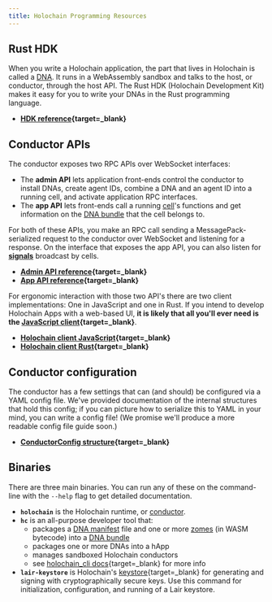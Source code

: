 ```yaml
---
title: Holochain Programming Resources
---
```


## Rust HDK

When you write a Holochain application, the part that lives in Holochain is called a [DNA](../concepts/2_application_architecture/#layers-of-the-application-stack). It runs in a WebAssembly sandbox and talks to the host, or conductor, through the host API. The Rust HDK (Holochain Development Kit) makes it easy for you to write your DNAs in the Rust programming language.

* **[HDK reference](https://docs.rs/hdk){target=_blank}**

## Conductor APIs

The conductor exposes two RPC APIs over WebSocket interfaces:

* The **admin API** lets application front-ends control the conductor to install DNAs, create agent IDs, combine a DNA and an agent ID into a running cell, and activate application RPC interfaces.
* The **app API** lets front-ends call a running [cell](./glossary/#cell)'s functions and get information on the [DNA bundle](./glossary/#dna-bundle) that the cell belongs to.

For both of these APIs, you make an RPC call sending a MessagePack-serialized request to the conductor over WebSocket and listening for a response. On the interface that exposes the app API, you can also listen for [**signals**](./glossary/#signal) broadcast by cells.

* **[Admin API reference](https://docs.rs/holochain_conductor_api/latest/holochain_conductor_api/enum.AdminRequest.html){target=_blank}**
* **[App API reference](https://docs.rs/holochain_conductor_api/latest/holochain_conductor_api/enum.AppRequest.html){target=_blank}**

For ergonomic interaction with those two API's there are two client implementations: One in JavaScript and one in Rust. If you intend to
develop Holochain Apps with a web-based UI, **it is likely that all you'll ever need is the [JavaScript client](https://www.npmjs.com/package/@holochain/client){target=_blank}**.

* **[Holochain client JavaScript](https://github.com/holochain/holochain-conductor-api){target=_blank}**
* **[Holochain client Rust](https://github.com/holochain/holochain-client-rust){target=_blank}**

## Conductor configuration

The conductor has a few settings that can (and should) be configured via a YAML config file. We've provided documentation of the internal structures that hold this config; if you can picture how to serialize this to YAML in your mind, you can write a config file! (We promise we'll produce a more readable config file guide soon.)

* **[ConductorConfig structure](https://docs.rs/holochain_conductor_api/latest/holochain_conductor_api/config/conductor/struct.ConductorConfig.html){target=_blank}**

## Binaries

There are three main binaries. You can run any of these on the command-line with the `--help` flag to get detailed documentation.

* **`holochain`** is the Holochain runtime, or [conductor](./glossary/#conductor).
* **`hc`** is an all-purpose developer tool that:
    * packages a [DNA manifest](./glossary/#dna-manifest) file and one or more [zomes](./glossary/#zome) (in WASM bytecode) into a [DNA bundle](./glossary/#dna-bundle)
    * packages one or more DNAs into a hApp
    * manages sandboxed Holochain conductors
    * see [holochain_cli docs](https://docs.rs/holochain_cli/latest/holochain_cli){target=_blank} for more info
* **`lair-keystore`** is Holochain's [keystore](https://github.com/holochain/lair){target=_blank} for generating and signing with cryptographically secure keys. Use this command for initialization, configuration, and running of a Lair keystore.
